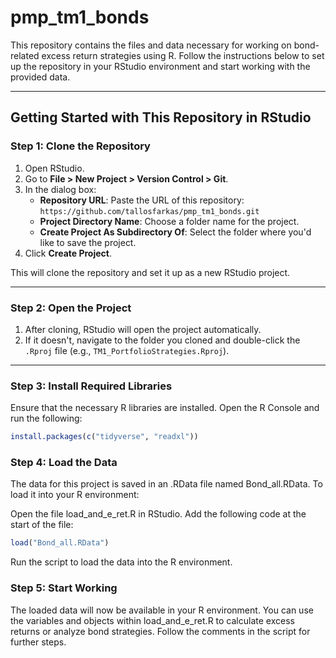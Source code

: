 # **pmp_tm1_bonds**

This repository contains the files and data necessary for working on bond-related excess return strategies using R. Follow the instructions below to set up the repository in your RStudio environment and start working with the provided data.

---

## **Getting Started with This Repository in RStudio**

### **Step 1: Clone the Repository**
1. Open RStudio.
2. Go to **File > New Project > Version Control > Git**.
3. In the dialog box:
   - **Repository URL**: Paste the URL of this repository:  
     `https://github.com/tallosfarkas/pmp_tm1_bonds.git`
   - **Project Directory Name**: Choose a folder name for the project.
   - **Create Project As Subdirectory Of**: Select the folder where you'd like to save the project.
4. Click **Create Project**.

This will clone the repository and set it up as a new RStudio project.

---

### **Step 2: Open the Project**
1. After cloning, RStudio will open the project automatically.
2. If it doesn't, navigate to the folder you cloned and double-click the `.Rproj` file (e.g., `TM1_PortfolioStrategies.Rproj`).

---

### **Step 3: Install Required Libraries**
Ensure that the necessary R libraries are installed. Open the R Console and run the following:
```R
install.packages(c("tidyverse", "readxl"))
```
### **Step 4: Load the Data**
The data for this project is saved in an .RData file named Bond_all.RData. To load it into your R environment:

Open the file load_and_e_ret.R in RStudio.
Add the following code at the start of the file:
```R
load("Bond_all.RData")
```
Run the script to load the data into the R environment.
### **Step 5: Start Working**
The loaded data will now be available in your R environment. You can use the variables and objects within load_and_e_ret.R to calculate excess returns or analyze bond strategies. Follow the comments in the script for further steps.
